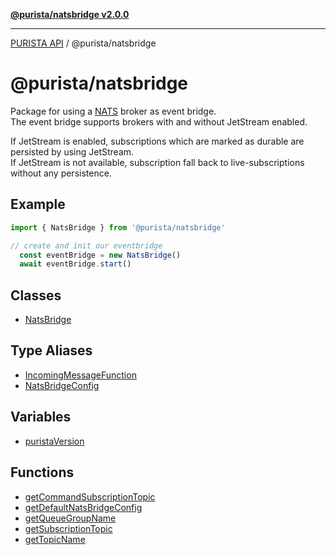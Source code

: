 [**@purista/natsbridge v2.0.0**](README.md)

***

[PURISTA API](../../packages.md) / @purista/natsbridge

# @purista/natsbridge

Package for using a [NATS](https://nats.io/) broker as event bridge.  
The event bridge supports brokers with and without JetStream enabled.

If JetStream is enabled, subscriptions which are marked as durable are persisted by using JetStream.  
If JetStream is not available, subscription fall back to live-subscriptions without any persistence.

## Example

```typescript
import { NatsBridge } from '@purista/natsbridge'

// create and init our eventbridge
  const eventBridge = new NatsBridge()
  await eventBridge.start()

```

## Classes

- [NatsBridge](classes/NatsBridge.md)

## Type Aliases

- [IncomingMessageFunction](type-aliases/IncomingMessageFunction.md)
- [NatsBridgeConfig](type-aliases/NatsBridgeConfig.md)

## Variables

- [puristaVersion](variables/puristaVersion.md)

## Functions

- [getCommandSubscriptionTopic](functions/getCommandSubscriptionTopic.md)
- [getDefaultNatsBridgeConfig](functions/getDefaultNatsBridgeConfig.md)
- [getQueueGroupName](functions/getQueueGroupName.md)
- [getSubscriptionTopic](functions/getSubscriptionTopic.md)
- [getTopicName](functions/getTopicName.md)
